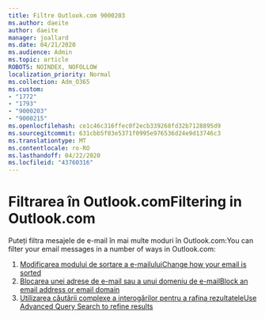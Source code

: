```yaml
---
title: Filtre Outlook.com 9000203
ms.author: daeite
author: daeite
manager: joallard
ms.date: 04/21/2020
ms.audience: Admin
ms.topic: article
ROBOTS: NOINDEX, NOFOLLOW
localization_priority: Normal
ms.collection: Adm_O365
ms.custom:
- "1772"
- "1793"
- "9000203"
- "9000215"
ms.openlocfilehash: ce1c46c316ffec0f2ecb339268fd32b7128895d9
ms.sourcegitcommit: 631cbb5f03e5371f0995e976536d24e9d13746c3
ms.translationtype: MT
ms.contentlocale: ro-RO
ms.lasthandoff: 04/22/2020
ms.locfileid: "43760316"
---
```

# <a name="filtering-in-outlookcom"></a><span data-ttu-id="a89d5-102">Filtrarea în Outlook.com</span><span class="sxs-lookup"><span data-stu-id="a89d5-102">Filtering in Outlook.com</span></span>

<span data-ttu-id="a89d5-103">Puteți filtra mesajele de e-mail în mai multe moduri în Outlook.com:</span><span class="sxs-lookup"><span data-stu-id="a89d5-103">You can filter your email messages in a number of ways in Outlook.com:</span></span>

1. [<span data-ttu-id="a89d5-104">Modificarea modului de sortare a e-mailului</span><span class="sxs-lookup"><span data-stu-id="a89d5-104">Change how your email is sorted</span></span>](https://support.office.com/article/e650ae23-b558-4fbf-bdd1-73268f6852b7?wt.mc_id=Office_Outlook_com_Alchemy)
2. [<span data-ttu-id="a89d5-105">Blocarea unei adrese de e-mail sau a unui domeniu de e-mail</span><span class="sxs-lookup"><span data-stu-id="a89d5-105">Block an email address or email domain</span></span>](https://support.office.com/article/afba1c94-77bb-4f50-8b85-057cf52f4d5e?wt.mc_id=Office_Outlook_com_Alchemy)
3. [<span data-ttu-id="a89d5-106">Utilizarea căutării complexe a interogărilor pentru a rafina rezultatele</span><span class="sxs-lookup"><span data-stu-id="a89d5-106">Use Advanced Query Search to refine results</span></span>](https://support.office.com/article/88108edf-028e-4306-b87e-7400bbb40aa7?wt.mc_id=Office_Outlook_com_Alchemy)
